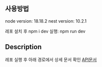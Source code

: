 ## 사용방법
node version: 18.18.2
nest version: 10.2.1

레포 설치 후 npm i
dev 실행: npm run dev

## Description
레포 실행 후 아래 경로에서 상세 문서 확인
[API문서](http://localhost:3000/api-docs)
